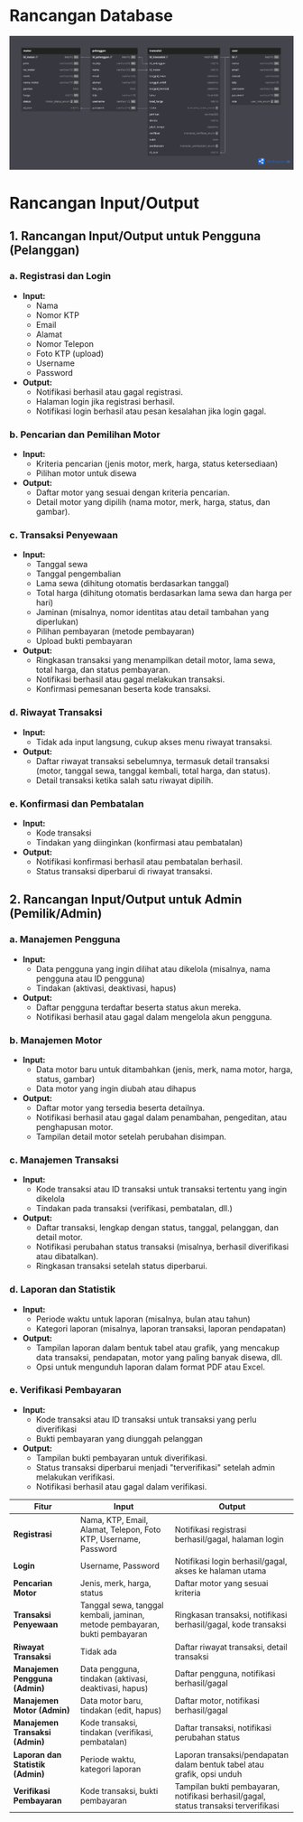 # Rancangan Database
![Deskripsi Gambar](rentalmotorf.png)

# Rancangan Input/Output

## 1. Rancangan Input/Output untuk Pengguna (Pelanggan)

### a. Registrasi dan Login
- **Input:**
  - Nama
  - Nomor KTP
  - Email
  - Alamat
  - Nomor Telepon
  - Foto KTP (upload)
  - Username
  - Password
- **Output:**
  - Notifikasi berhasil atau gagal registrasi.
  - Halaman login jika registrasi berhasil.
  - Notifikasi login berhasil atau pesan kesalahan jika login gagal.

### b. Pencarian dan Pemilihan Motor
- **Input:**
  - Kriteria pencarian (jenis motor, merk, harga, status ketersediaan)
  - Pilihan motor untuk disewa
- **Output:**
  - Daftar motor yang sesuai dengan kriteria pencarian.
  - Detail motor yang dipilih (nama motor, merk, harga, status, dan gambar).

### c. Transaksi Penyewaan
- **Input:**
  - Tanggal sewa
  - Tanggal pengembalian
  - Lama sewa (dihitung otomatis berdasarkan tanggal)
  - Total harga (dihitung otomatis berdasarkan lama sewa dan harga per hari)
  - Jaminan (misalnya, nomor identitas atau detail tambahan yang diperlukan)
  - Pilihan pembayaran (metode pembayaran)
  - Upload bukti pembayaran
- **Output:**
  - Ringkasan transaksi yang menampilkan detail motor, lama sewa, total harga, dan status pembayaran.
  - Notifikasi berhasil atau gagal melakukan transaksi.
  - Konfirmasi pemesanan beserta kode transaksi.

### d. Riwayat Transaksi
- **Input:**
  - Tidak ada input langsung, cukup akses menu riwayat transaksi.
- **Output:**
  - Daftar riwayat transaksi sebelumnya, termasuk detail transaksi (motor, tanggal sewa, tanggal kembali, total harga, dan status).
  - Detail transaksi ketika salah satu riwayat dipilih.

### e. Konfirmasi dan Pembatalan
- **Input:**
  - Kode transaksi
  - Tindakan yang diinginkan (konfirmasi atau pembatalan)
- **Output:**
  - Notifikasi konfirmasi berhasil atau pembatalan berhasil.
  - Status transaksi diperbarui di riwayat transaksi.

## 2. Rancangan Input/Output untuk Admin (Pemilik/Admin)

### a. Manajemen Pengguna
- **Input:**
  - Data pengguna yang ingin dilihat atau dikelola (misalnya, nama pengguna atau ID pengguna)
  - Tindakan (aktivasi, deaktivasi, hapus)
- **Output:**
  - Daftar pengguna terdaftar beserta status akun mereka.
  - Notifikasi berhasil atau gagal dalam mengelola akun pengguna.

### b. Manajemen Motor
- **Input:**
  - Data motor baru untuk ditambahkan (jenis, merk, nama motor, harga, status, gambar)
  - Data motor yang ingin diubah atau dihapus
- **Output:**
  - Daftar motor yang tersedia beserta detailnya.
  - Notifikasi berhasil atau gagal dalam penambahan, pengeditan, atau penghapusan motor.
  - Tampilan detail motor setelah perubahan disimpan.

### c. Manajemen Transaksi
- **Input:**
  - Kode transaksi atau ID transaksi untuk transaksi tertentu yang ingin dikelola
  - Tindakan pada transaksi (verifikasi, pembatalan, dll.)
- **Output:**
  - Daftar transaksi, lengkap dengan status, tanggal, pelanggan, dan detail motor.
  - Notifikasi perubahan status transaksi (misalnya, berhasil diverifikasi atau dibatalkan).
  - Ringkasan transaksi setelah status diperbarui.

### d. Laporan dan Statistik
- **Input:**
  - Periode waktu untuk laporan (misalnya, bulan atau tahun)
  - Kategori laporan (misalnya, laporan transaksi, laporan pendapatan)
- **Output:**
  - Tampilan laporan dalam bentuk tabel atau grafik, yang mencakup data transaksi, pendapatan, motor yang paling banyak disewa, dll.
  - Opsi untuk mengunduh laporan dalam format PDF atau Excel.

### e. Verifikasi Pembayaran
- **Input:**
  - Kode transaksi atau ID transaksi untuk transaksi yang perlu diverifikasi
  - Bukti pembayaran yang diunggah pelanggan
- **Output:**
  - Tampilan bukti pembayaran untuk diverifikasi.
  - Status transaksi diperbarui menjadi "terverifikasi" setelah admin melakukan verifikasi.
  - Notifikasi berhasil atau gagal dalam verifikasi.



| **Fitur**                             | **Input**                                                                                     | **Output**                                                                                     |
|---------------------------------------|-----------------------------------------------------------------------------------------------|-----------------------------------------------------------------------------------------------|
| **Registrasi**                        | Nama, KTP, Email, Alamat, Telepon, Foto KTP, Username, Password                              | Notifikasi registrasi berhasil/gagal, halaman login                                           |
| **Login**                             | Username, Password                                                                            | Notifikasi login berhasil/gagal, akses ke halaman utama                                      |
| **Pencarian Motor**                  | Jenis, merk, harga, status                                                                   | Daftar motor yang sesuai kriteria                                                              |
| **Transaksi Penyewaan**               | Tanggal sewa, tanggal kembali, jaminan, metode pembayaran, bukti pembayaran                  | Ringkasan transaksi, notifikasi berhasil/gagal, kode transaksi                                 |
| **Riwayat Transaksi**                 | Tidak ada                                                                                     | Daftar riwayat transaksi, detail transaksi                                                    |
| **Manajemen Pengguna (Admin)**       | Data pengguna, tindakan (aktivasi, deaktivasi, hapus)                                       | Daftar pengguna, notifikasi berhasil/gagal                                                    |
| **Manajemen Motor (Admin)**          | Data motor baru, tindakan (edit, hapus)                                                     | Daftar motor, notifikasi berhasil/gagal                                                       |
| **Manajemen Transaksi (Admin)**      | Kode transaksi, tindakan (verifikasi, pembatalan)                                           | Daftar transaksi, notifikasi perubahan status                                                 |
| **Laporan dan Statistik (Admin)**    | Periode waktu, kategori laporan                                                               | Laporan transaksi/pendapatan dalam bentuk tabel atau grafik, opsi unduh                      |
| **Verifikasi Pembayaran**             | Kode transaksi, bukti pembayaran                                                              | Tampilan bukti pembayaran, notifikasi berhasil/gagal, status transaksi terverifikasi          |
